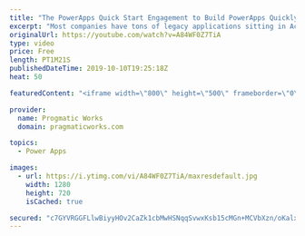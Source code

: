 ```yaml
---
title: "The PowerApps Quick Start Engagement to Build PowerApps Quickly"
excerpt: "Most companies have tons of legacy applications sitting in Access databases or old technologies gathering dust. At Pragmatic Works, we love to transform organizations by modernizing those applications. The Quick Start engagement is a one-week engagement to build your first application and see the power"
originalUrl: https://youtube.com/watch?v=A84WF0Z7TiA
type: video
price: Free
length: PT1M21S
publishedDateTime: 2019-10-10T19:25:18Z
heat: 50

featuredContent: "<iframe width=\"800\" height=\"500\" frameborder=\"0\" src=\"https://www.youtube.com/embed/A84WF0Z7TiA\" allow=\"accelerometer; autoplay; encrypted-media; gyroscope; picture-in-picture\" allowfullscreen></iframe>"

provider:
  name: Progmatic Works
  domain: pragmaticworks.com

topics:
  - Power Apps

images:
  - url: https://i.ytimg.com/vi/A84WF0Z7TiA/maxresdefault.jpg
    width: 1280
    height: 720
    isCached: true

secured: "c7GYVRGGFLlwBiyyHOv2CaZk1cbMwHSNqqSvwxKsb15cMGn+MCVbXzn/oKalxAufDHNSIR7hsQpLs9Hoq4G7eUjn4k1iZDh38laeX7+XSnurQcoGvQtKDH+lcssfjKlbEVt/46V6R4Dh9OH9MsKNJvxapUHkcygr9RcdtYbaLlgc8U8HkMmhuFRs+6LfpXmQdTabW2rKP4dVNNzw06ZtkuALSkzBG1KRLJ5L0tshjjNaKVrP0LOqFsA/GQntWyT8b71jCVa9p2xlKiG+WrnwZfd94RtUphClCRY+vGnKpjrQ3IwMcYf8IQZuSlHokZtOdrhpkgwcajg97E9ITt0KjOrhUkO1sTrYk/fue3XYCwkASqO4jR6tR0DnoTdu0gR/wLQWlosghGPXceZFr/7X1uQAE6iGmTbMBkY/eMcl6pA=;OGpKymuHELvou9vpXOpYyQ=="
---
```


